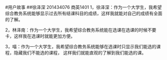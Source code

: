 #用户故事 
##徐泽深 201434076 商英1401
1，徐泽深：作为一个大学生，我希望综合教务系统能够显示过去所有结课科目的成绩，这样我就能对自己的成绩有全面的了解。

2，林泽南：作为一个大学生，我希望综合教务系统能在选课在选课的时候不要卡，这样我在选课时就能更加方便。

3，喵：作为一个大学生，我希望综合教务系统能够在选课时只显示我们能选的课程，隐藏我们不能选的课程，
这样我们就能直观的了解到我们能选的课。


